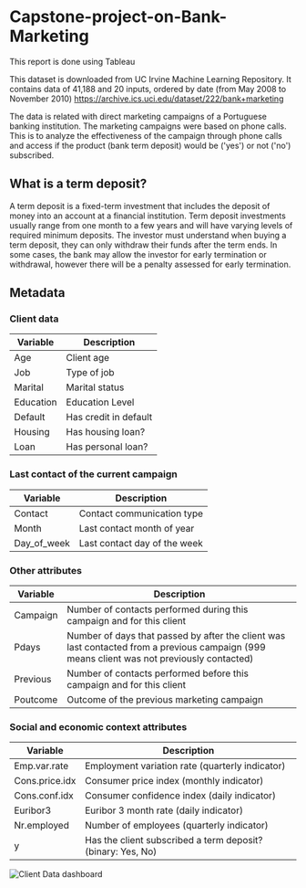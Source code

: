 # Capstone-project-on-Bank-Marketing

This report is done using Tableau

This dataset is downloaded from UC Irvine Machine Learning Repository. It contains data of 41,188 and 20 inputs, ordered by date (from May 2008 to November 2010) 
https://archive.ics.uci.edu/dataset/222/bank+marketing 

The data is related with direct marketing campaigns of a Portuguese banking institution. The marketing campaigns were based on phone calls. This is to analyze the effectiveness of the campaign through phone calls and access if the product (bank term deposit) would be ('yes') or not ('no') subscribed. 

## What is a term deposit?
A term deposit is a fixed-term investment that includes the deposit of money into an account at a financial institution. Term deposit investments usually range from one month to a few years and will have varying levels of required minimum deposits.
The investor must understand when buying a term deposit, they can only withdraw their funds after the term ends. In some cases, the bank may allow the investor for early termination or withdrawal, however there will be a penalty assessed for early termination.

## Metadata
### Client data
|**Variable** |**Description** |
|--|--|
|Age |Client age |
|Job |Type of job |
|Marital |Marital status |
|Education |Education Level |
|Default |Has credit in default |
|Housing |Has housing loan? |
|Loan |Has personal loan? |

### Last contact of the current campaign
|**Variable** | **Description** |
|--|--|
|Contact |Contact communication type |
|Month |Last contact month of year |
|Day_of_week |Last contact day of the week |

### Other attributes
|**Variable** |**Description** |
|--|--|
|Campaign |Number of contacts performed during this campaign and for this client |
|Pdays |Number of days that passed by after the client was last contacted from a previous campaign (999 means client was not previously contacted) |
|Previous |Number of contacts performed before this campaign and for this client |
|Poutcome |Outcome of the previous marketing campaign |

### Social and economic context attributes
|**Variable** |**Description** |
|--|--|
|Emp.var.rate |Employment variation rate (quarterly indicator) |
|Cons.price.idx |Consumer price index (monthly indicator) |
|Cons.conf.idx |Consumer confidence index (daily indicator) |
|Euribor3 |Euribor 3 month rate (daily indicator) |
|Nr.employed |Number of employees (quarterly indicator) |
|y |Has the client subscribed a term deposit? (binary: Yes, No) |

![Client Data dashboard](https://github.com/WinnieFongWL/Capstone-project-on-Bank-Marketing/assets/144866583/7f149b43-8c20-45f1-944d-dba46d2e3858)
